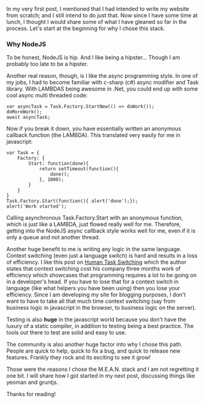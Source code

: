 In my very first post, I mentioned that I had intended to write my website from scratch; and I still intend to do just that.  Now since I have some time at lunch, I thought I would share some of what I have gleaned so far in the process. Let's start at the beginning for why I chose this stack.
### Why NodeJS
To be honest, NodeJS is hip. And I like being a hipster... Though I am probably too late to be a hipster.

Another real reason, though, is I like the async programming style. In one of my jobs, I had to become familiar with c-sharp (c#) async modifier and Task library.  With LAMBDAS being awesome in .Net, you could end up with some cool async multi threaded code: 
```
var asyncTask = Task.Factory.StartNew(() => doWork());
doMoreWork();
await asyncTask;
```

Now if you break it down, you have essentially written an anonymous callback function (the LAMBDA). This translated very easily for me in javascript:
```
var Task = {
    Factory: {
        Start: function(done){
            return setTimeout(function(){
                done();
            }, 1000);
        }
    }
}
Task.Factory.Start(function(){ alert('done');});
alert('Work started');
```

Calling asynchronous Task.Factory.Start with an anonymous function, which is just like a LAMBDA, just flowed really well for me. Therefore, getting into the NodeJS async callback style works well for me, even if it is only a queue and not another thread.

Another huge benefit to me is writing any logic in the same language. Context switching (even just a language switch) is hard and results in a loss of efficiency. I like this post on [Human Task Switching](http://www.joelonsoftware.com/articles/fog0000000022.html) which the author states that context switching cost his company three months work of efficiency which showcases that programming requires a lot to be going on in a developer's head.  If you have to lose that for a context switch in language (like what helpers you have been using) then you lose your efficiency.  Since I am developing my site for blogging purposes, I don't want to have to take all that much time context switching (say from business logic in javascript in the browser, to business logic on the server).

Testing is also **huge** in the javascript world because you don't have the luxury of a static compiler, in addition to testing being a best practice. The tools out there to test are solid and easy to use.

The community is also another huge factor into why I chose this path.  People are quick to help, quick to fix a bug, and quick to release new features.  Frankly they rock and its exciting to see it grow!

Those were the reasons I chose the M.E.A.N. stack and I am not regretting it one bit.  I will share how I got started in my next post, discussing things like yeoman and gruntjs.  

Thanks for reading!
